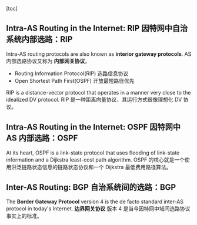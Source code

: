 [toc]

## Intra-AS Routing in the Internet: RIP 因特网中自治系统内部选路：RIP

Intra-AS routing protocols are also known as **interior gateway protocols**.
AS 内部选路协议又称为 **内部网关协议**。

- Routing Information Protocol(RIP) 选路信息协议
- Open Shortest Path First(OSPF) 开放最短路径优先

RIP is a distance-vector protocol that operates in a manner very close to the idealized DV protocol.
RIP 是一种距离向量协议，其运行方式很像理想化 DV 协议。

## Intra-AS Routing in the Internet: OSPF 因特网中 AS 内部选路：OSPF

At its heart, OSPF is a link-state protocol that uses flooding of link-state information and a Dijkstra least-cost path algorithm.
OSPF 的核心就是一个使用洪泛链路状态信息的链路状态协议和一个 Dijkstra 最低费用路径算法。

## Inter-AS Routing: BGP 自治系统间的选路：BGP

The **Border Gateway Protocol** version 4 is the de facto standard inter-AS protocol in today's Internet.
**边界网关协议** 版本 4 是当今因特网中域间选路协议事实上的标准。
